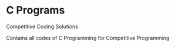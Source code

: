 # C Programs

Competitive Coding Solutions

Contains all codes of C Programming for Competitive Programming

